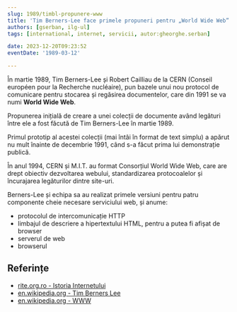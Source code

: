 ```yaml
---
slug: 1989/timbl-propunere-www
title: 'Tim Berners-Lee face primele propuneri pentru „World Wide Web”'
authors: [gserban, ilg-ul]
tags: [international, internet, servicii, autor:gheorghe.serban]

date: 2023-12-20T09:23:52
eventDate: '1989-03-12'

---
```


În martie 1989, Tim Berners-Lee și Robert Cailliau de la CERN
(Conseil européen pour la Recherche nucléaire),
pun bazele unui nou protocol de comunicare
pentru stocarea și regăsirea documentelor,
care din 1991 se va numi **World Wide Web**.

<!-- truncate -->

Propunerea inițială de creare a unei colecții de documente având legături
între ele a fost făcută de Tim Berners-Lee în martie 1989.

Primul prototip al acestei colecții (mai întâi în format de text simplu) a
apărut nu mult înainte de decembrie 1991, când s-a făcut prima lui
demonstrație publică.

În anul 1994, CERN și M.I.T. au format Consorțiul World Wide Web, care are
drept obiectiv dezvoltarea webului, standardizarea protocoalelor și
încurajarea legăturilor dintre site-uri.

Berners-Lee și echipa sa au realizat primele versiuni pentru patru
componente cheie necesare serviciului web, și anume:

- protocolul de intercomunicație HTTP
- limbajul de descriere a hipertextului HTML, pentru a putea fi afișat de browser
- serverul de web
- browserul

## Referințe

- [rite.org.ro - Istoria Internetului](https://rite.org.ro/istoria-internetului/)
- [en.wikipedia.org - Tim Berners Lee](https://en.wikipedia.org/wiki/Tim_Berners-Lee)
- [en.wikipedia.org - WWW](https://en.wikipedia.org/wiki/World_Wide_Web)
